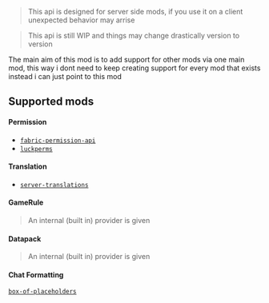 > This api is designed for server side mods, if you use it on a client unexpected behavior may arrise

> This api is still WIP and things may change drastically version to version

The main aim of this mod is to add support for other mods via one main mod, this way i dont need to keep creating support for every mod that exists instead i can just point to this mod

## Supported mods

#### Permission

* [`fabric-permission-api`](https://github.com/lucko/fabric-permissions-api)
* [`luckperms`](https://github.com/lucko/LuckPerms)

#### Translation

* [`server-translations`](https://github.com/arthurbambou/Server-Translations)

#### GameRule

> An internal (built in) provider is given

#### Datapack

> An internal (built in) provider is given

#### Chat Formatting

[`box-of-placeholders`](https://github.com/Patbox/BoxOfPlaceholders)